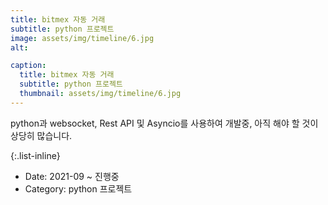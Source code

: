 ```yaml
---
title: bitmex 자동 거래
subtitle: python 프로젝트
image: assets/img/timeline/6.jpg
alt: 

caption:
  title: bitmex 자동 거래
  subtitle: python 프로젝트
  thumbnail: assets/img/timeline/6.jpg
---
```


python과 websocket, Rest API 및 Asyncio를 사용하여 개발중, 아직 해야 할 것이 상당히 많습니다. 

{:.list-inline}

- Date: 2021-09 ~ 진행중
- Category: python 프로젝트

